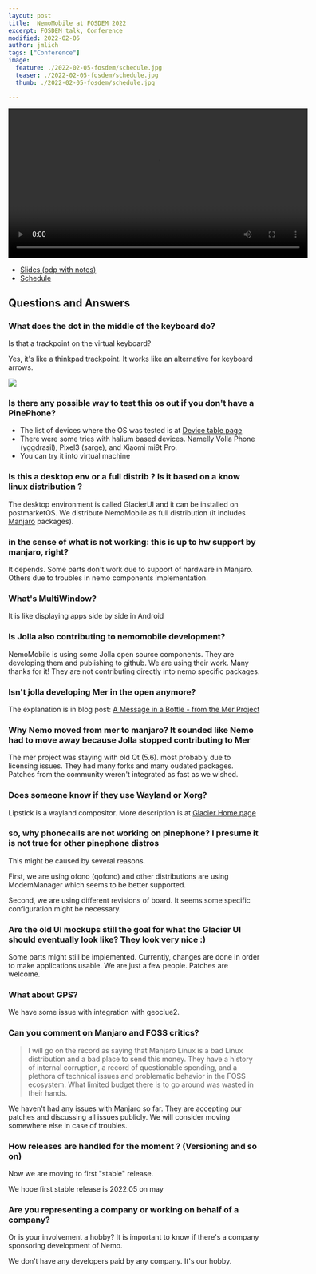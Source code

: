 ```yaml
---
layout: post
title:  NemoMobile at FOSDEM 2022
excerpt: FOSDEM talk, Conference
modified: 2022-02-05
author: jmlich
tags: ["Conference"]
image:
  feature: ./2022-02-05-fosdem/schedule.jpg
  teaser: ./2022-02-05-fosdem/schedule.jpg
  thumb: ./2022-02-05-fosdem/schedule.jpg

---
```


<video width="600" style="width: 600px !important" controls>
  <source src="https://video.fosdem.org/2022/D.mobile/mobile_nemomobile.mp4" type="video/mp4">
  <source src="https://video.fosdem.org/2022/D.mobile/mobile_nemomobile.webm" type="video/webm">
  Your browser does not support the video tag.
</video>

- [Slides (odp with notes)](https://fosdem.org/2022/schedule/event/mobile_nemomobile/attachments/slides/4960/export/events/attachments/mobile_nemomobile/slides/4960/2022_02_05_Fosdem_NemoMobile.odp)
- [Schedule](https://fosdem.org/2022/schedule/event/mobile_nemomobile/)

## Questions and Answers

### What does the dot in the middle of the keyboard do?

Is that a trackpoint on the virtual keyboard?

Yes, it's like a thinkpad trackpoint. It works like an alternative for keyboard arrows.

![](/images/qtquickcontrols/text_input-160.png)


### Is there any possible way to test this os out if you don't have a PinePhone?

- The list of devices where the OS was tested is at [Device table page](/devices-table/)
- There were some tries with halium based devices. Namelly Volla Phone (yggdrasil), Pixel3 (sarge), and Xiaomi mi9t Pro.
- You can try it into virtual machine

### Is this a desktop env or a full distrib ? Is it based on a know linux distribution ?

The desktop environment is called GlacierUI and it can be installed on postmarketOS. We distribute NemoMobile as full distribution (it includes [Manjaro](https://manjaro.org) packages).

### in the sense of what is not working: this is up to hw support by manjaro, right?

It depends. Some parts don't work due to support of hardware in Manjaro. Others due to troubles in nemo components implementation.

### What's MultiWindow?

It is like displaying apps side by side in Android

### Is Jolla also contributing to nemomobile development?

NemoMobile is using some Jolla open source components. They are developing them and publishing to github. We are using their work. Many thanks for it! They are not contributing directly into nemo specific packages.

### Isn't jolla developing Mer in the open anymore?

The explanation is in blog post: [A Message in a Bottle - from the Mer Project](https://blog.jolla.com/message-in-a-bottle/)

### Why Nemo moved from mer to manjaro? It sounded like Nemo had to move away because Jolla stopped contributing to Mer

The mer project was staying with old Qt (5.6). most probably due to licensing issues. 
They had many forks and many oudated packages. 
Patches from the community weren't integrated as fast as we wished.

### Does someone know if they use Wayland or Xorg?

Lipstick is a wayland compositor. More description is at [Glacier Home page](https://nemomobile.net/glacier-home/)

### so, why phonecalls are not working on pinephone? I presume it is not true for other pinephone distros

This might be caused by several reasons.

First, we are using ofono (qofono) and other distributions are using ModemManager which seems to be better supported.

Second, we are using different revisions of board. It seems some specific configuration might be necessary.

### Are the old UI mockups still the goal for what the Glacier UI should eventually look like? They look very nice :)

Some parts might still be implemented. Currently, changes are done in order to make applications usable. We are just a few people. Patches are welcome.

### What about GPS?

We have some issue with integration with geoclue2.

### Can you comment on Manjaro and FOSS critics?

> I will go on the record as saying that Manjaro Linux is a bad Linux distribution and a bad place to send this money. They have a history of internal corruption, a record of questionable spending, and a plethora of technical issues and problematic behavior in the FOSS ecosystem. What limited budget there is to go around was wasted in their hands.

We haven't had any issues with Manjaro so far. They are accepting our patches and discussing all issues publicly. We will consider moving somewhere else in case of troubles. 

### How releases are handled for the moment ? (Versioning and so on) 

Now we are moving to first "stable" release.

We hope first stable release is 2022.05 on may 

### Are you representing a company or working on behalf of a company? 

Or is your involvement a hobby? It is important to know if there's a company sponsoring development of Nemo.

We don't have any developers paid by any company. It's our hobby. 